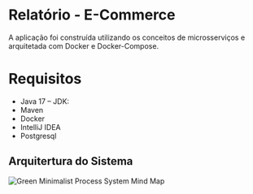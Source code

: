 # Relatório - E-Commerce

A aplicação foi construída utilizando os conceitos de microsserviços e arquitetada com Docker e Docker-Compose.

# Requisitos

- Java 17 – JDK:
- Maven
- Docker
- IntelliJ IDEA
- Postgresql

## Arquitertura do Sistema

![Green Minimalist Process System Mind Map](https://github.com/JassonJr1/sistemas-distribuidos/assets/99465676/c7c56a8a-0447-429a-936d-9da1331278f0)

